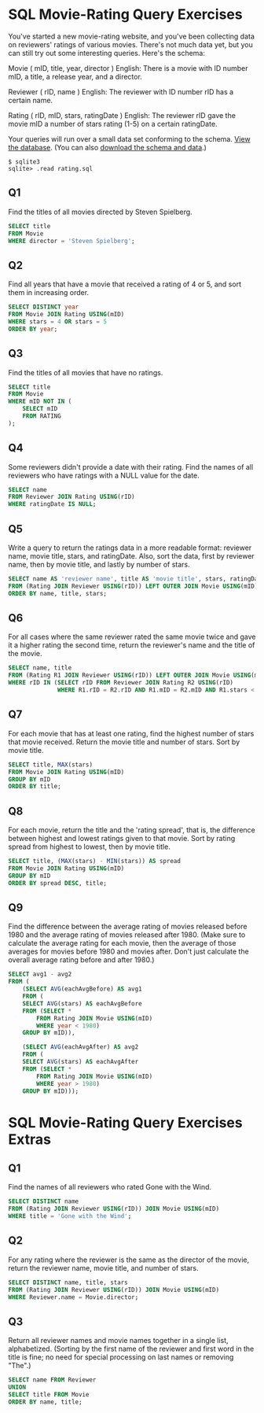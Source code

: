 # SQL Movie-Rating Query Exercises

You've started a new movie-rating website, and you've been collecting data on reviewers' ratings of various movies. There's not much data yet, but you can still try out some interesting queries. Here's the schema:

Movie ( mID, title, year, director )
English: There is a movie with ID number mID, a title, a release year, and a director.

Reviewer ( rID, name )
English: The reviewer with ID number rID has a certain name.

Rating ( rID, mID, stars, ratingDate )
English: The reviewer rID gave the movie mID a number of stars rating (1-5) on a certain ratingDate.

Your queries will run over a small data set conforming to the schema. [View the database](https://lagunita.stanford.edu/c4x/DB/SQL/asset/moviedata.html). (You can also [download the schema and data](https://s3-us-west-2.amazonaws.com/prod-c2g/db/Winter2013/files/rating.sql).)

```
$ sqlite3
sqlite> .read rating.sql
```

## Q1

Find the titles of all movies directed by Steven Spielberg.

```sql
SELECT title
FROM Movie
WHERE director = 'Steven Spielberg';
```

## Q2

Find all years that have a movie that received a rating of 4 or 5, and sort them in increasing order.

```sql
SELECT DISTINCT year
FROM Movie JOIN Rating USING(mID)
WHERE stars = 4 OR stars = 5
ORDER BY year;
```

## Q3

Find the titles of all movies that have no ratings.

```sql
SELECT title
FROM Movie
WHERE mID NOT IN (
    SELECT mID
    FROM RATING
);
```

## Q4

Some reviewers didn't provide a date with their rating. Find the names of all reviewers who have ratings with a NULL value for the date.

```sql
SELECT name
FROM Reviewer JOIN Rating USING(rID)
WHERE ratingDate IS NULL;
```

## Q5

Write a query to return the ratings data in a more readable format: reviewer name, movie title, stars, and ratingDate. Also, sort the data, first by reviewer name, then by movie title, and lastly by number of stars.

```sql
SELECT name AS 'reviewer name', title AS 'movie title', stars, ratingDate 
FROM (Rating JOIN Reviewer USING(rID)) LEFT OUTER JOIN Movie USING(mID)
ORDER BY name, title, stars;
```

## Q6

For all cases where the same reviewer rated the same movie twice and gave it a higher rating the second time, return the reviewer's name and the title of the movie.

```sql
SELECT name, title
FROM (Rating R1 JOIN Reviewer USING(rID)) LEFT OUTER JOIN Movie USING(mID)
WHERE rID IN (SELECT rID FROM Reviewer JOIN Rating R2 USING(rID)
              WHERE R1.rID = R2.rID AND R1.mID = R2.mID AND R1.stars < R2.stars AND R1.ratingDate < R2.ratingDate);
```

## Q7

For each movie that has at least one rating, find the highest number of stars that movie received. Return the movie title and number of stars. Sort by movie title.

```sql
SELECT title, MAX(stars)
FROM Movie JOIN Rating USING(mID)
GROUP BY mID
ORDER BY title;
```

## Q8

For each movie, return the title and the 'rating spread', that is, the difference between highest and lowest ratings given to that movie. Sort by rating spread from highest to lowest, then by movie title.

```sql
SELECT title, (MAX(stars) - MIN(stars)) AS spread
FROM Movie JOIN Rating USING(mID)
GROUP BY mID
ORDER BY spread DESC, title;
```

## Q9

Find the difference between the average rating of movies released before 1980 and the average rating of movies released after 1980. (Make sure to calculate the average rating for each movie, then the average of those averages for movies before 1980 and movies after. Don't just calculate the overall average rating before and after 1980.)

```sql
SELECT avg1 - avg2
FROM (
    (SELECT AVG(eachAvgBefore) AS avg1
    FROM (
    SELECT AVG(stars) AS eachAvgBefore
    FROM (SELECT *
        FROM Rating JOIN Movie USING(mID)
        WHERE year < 1980)
    GROUP BY mID)),

    (SELECT AVG(eachAvgAfter) AS avg2
    FROM (
    SELECT AVG(stars) AS eachAvgAfter
    FROM (SELECT *
        FROM Rating JOIN Movie USING(mID)
        WHERE year > 1980)
    GROUP BY mID)));
```

# SQL Movie-Rating Query Exercises Extras

## Q1

Find the names of all reviewers who rated Gone with the Wind.

```sql
SELECT DISTINCT name
FROM (Rating JOIN Reviewer USING(rID)) JOIN Movie USING(mID)
WHERE title = 'Gone with the Wind';
```

## Q2

For any rating where the reviewer is the same as the director of the movie, return the reviewer name, movie title, and number of stars.

```sql
SELECT DISTINCT name, title, stars
FROM (Rating JOIN Reviewer USING(rID)) JOIN Movie USING(mID)
WHERE Reviewer.name = Movie.director;
```

## Q3

Return all reviewer names and movie names together in a single list, alphabetized. (Sorting by the first name of the reviewer and first word in the title is fine; no need for special processing on last names or removing "The".)

```sql
SELECT name FROM Reviewer
UNION
SELECT title FROM Movie
ORDER BY name, title;
```